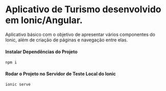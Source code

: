 # Aplicativo de Turismo desenvolvido em Ionic/Angular.
Aplicativo básico com o objetivo de apresentar vários componentes do Ionic, além de criação de páginas e navegação entre elas.


#### Instalar Dependências do Projeto
```npm i```


#### Rodar o Projeto no Servidor de Teste Local do Ionic
```ionic serve```